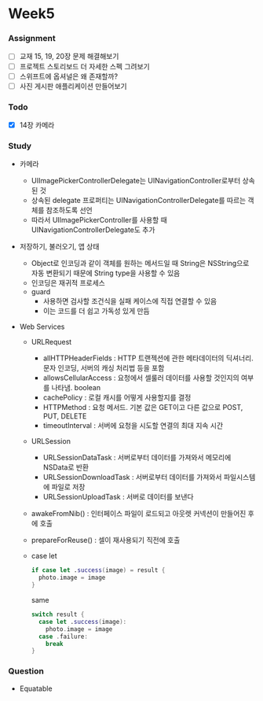 # Week5

### Assignment
- [ ] 교재 15, 19, 20장 문제 해결해보기
- [ ] 프로젝트 스토리보드 더 자세한 스펙 그려보기
- [ ] 스위프트에 옵셔널은 왜 존재할까?
- [ ] 사진 게시판 애플리케이션 만들어보기

### Todo
- [x] 14장 카메라

### Study
- 카메라
  - UIImagePickerControllerDelegate는 UINavigationController로부터 상속된 것
  - 상속된 delegate 프로퍼티는 UINavigationControllerDelegate를 따르는 객체를 참조하도록 선언
  - 따라서 UIImagePickerController를 사용할 때 UINavigationControllerDelegate도 추가

- 저장하기, 불러오기, 앱 상태
  - Object로 인코딩과 같이 객체를 원하는 메서드일 때 String은 NSString으로 자동 변환되기 때문에 String type을 사용할 수 있음
  - 인코딩은 재귀적 프로세스
  - guard
    - 사용하면 검사할 조건식을 실패 케이스에 직접 연결할 수 있음
    - 이는 코드를 더 쉽고 가독성 있게 만듬

- Web Services
  - URLRequest
    - allHTTPHeaderFields : HTTP 트랜젝션에 관한 메타데이터의 딕셔너리. 문자 인코딩, 서버의 캐싱 처리법 등을 포함
    - allowsCellularAccess : 요청에서 셀룰러 데이터를 사용할 것인지의 여부를 나타냄. boolean
    - cachePolicy : 로컬 캐시를 어떻게 사용할지를 결정
    - HTTPMethod : 요청 메서드. 기본 값은 GET이고 다른 값으로 POST, PUT, DELETE
    - timeoutInterval : 서버에 요청을 시도할 연결의 최대 지속 시간
  - URLSession
    - URLSessionDataTask : 서버로부터 데이터를 가져와서 메모리에 NSData로 반환
    - URLSessionDownloadTask : 서버로부터 데이터를 가져와서 파일시스템에 파일로 저장
    - URLSessionUploadTask : 서버로 데이터를 보낸다
  - awakeFromNib() : 인터페이스 파일이 로드되고 아웃렛 커넥션이 만들어진 후에 호출
  - prepareForReuse() : 셀이 재사용되기 직전에 호출
  - case let
    ```swift
    if case let .success(image) = result {
      photo.image = image
    }
    ```

    same

    ```swift
    switch result {
      case let .success(image):
        photo.image = image
      case .failure:
        break
    }
    ```

### Question
- Equatable
